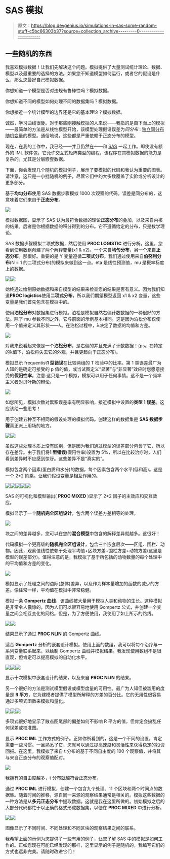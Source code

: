 # SAS 模拟

> 原文：<https://blog.devgenius.io/simulations-in-sas-some-random-stuff-c5bc66303b37?source=collection_archive---------0----------------------->

## 一些随机的东西

我喜欢模拟数据！让我们先解决这个问题。模拟提供了大量测试统计理论、数据、模型以及最重要的选择的方法。如果您不知道模型如何运行，或者它的假设是什么，那么您最好自己模拟数据。

你想知道一个模型是否对违规有鲁棒性吗？模拟数据。

你想知道不同的模型如何处理不同的数据集吗？模拟数据。

你想接近一个统计模型的边界还是它的基本理论？模拟数据。

诚然，学习曲线很陡。对于那些刚接触模拟的人来说——我指的是自下而上的模拟——最简单的方法是从线性模型开始，该模型处理假设误差为*同分布* : [独立同分布随机变量](https://en.wikipedia.org/wiki/Independent_and_identically_distributed_random_variables)的模型。通俗地说，这些都是严重依赖于正态分布的模型。

现在，在我的工作中，我已经——并且仍然在——和 [SAS](http://www.sas.com) 一起工作。即使没有额外的 IML 软件包，它允许交互式矩阵类型的编程，该程序在其模拟数据的能力是复杂的。尤其是分层嵌套数据。

下面，你会发现几个随机的模拟例子，展示了要模拟的代码和我认为重要的图表。请注意，这只是一小批随机的例子，尽管它们中的大多数覆盖了实验或分析设计的更多部分。

基于**均匀分布**使用 SAS 数据步骤模拟 1000 次观察的代码。误差是同分布的，这意味着它们来自于**正态分布**。

![](img/2e151b1a84f0d0245eb996faa0217ac8.png)

模拟数据图，显示了 SAS 认为最符合数据的理论**正态分布**的叠加，以及来自内核的结果。后者是你根据数据的积分得到的分布。它不遵循给定的分布，只是数学理论。

SAS 数据步骤模拟二项式数据，然后使用 **PROC LOGISTIC** 进行分析。这里，您看到使用数组创建了两个解释变量(x1 & x2)。一个来自**均匀分布**，另一个来自**正态分布**。那很好。重要的是 Y 变量遵循**二项式分布**。我们通过使用来自**伯努利分布**(N = 1 的二项式分布)的模拟来做到这一点。eta 是线性预测值，mu 是概率标度上的数据。

![](img/060603c77c32b6524986e9607d7f735b.png)![](img/5300811be24b4cb98646d346241571bd.png)

始终通过绘制原始数据和来自模型的结果来检查您的结果是否有意义。因为我们知道**PROC logistics**使用**二项式分布**，所以我们期望模型返回 x1 & x2 变量，这些变量是我们首先包含在模拟中的。

使用**泊松分布**对数据集进行模拟。泊松是模拟自然右偏计数数据的一种很好的方法。除了 mu 参数不同之外，它与前面的示例基本相同。这是因为泊松分布仅使用一个值来定义其形状——λ。在泊松过程中，λ决定了数据的均值和方差。

![](img/09a9fce6d62b1de97f32599bc85e4732.png)

对我来说看起来像是一个**泊松分布**，是右偏的并且充满了计数数据！(ps。在特定的λ值下，泊松将失去它的外观，并且更趋向于正态分布)。

模拟显示 frequentist**1 型错误**在比较两组的 T 检验中的比率。第 1 类误差最广为人知的是确定可接受的 p 值的值，或当试图定义“显著”与“非显著”效应时您愿意接受的**假阳性率**。注意:这只是一个模拟，模拟可以用于任何事情。这不是一个频率主义者对贝叶斯的辩论。

![](img/125bba15604ba220e8d1e1bf99334e6b.png)

如您所见，模拟次数对累积误差率有明显影响，接近模拟中设置的**类型 1 误差**。这应该给一些思考！

用于创建五种互不相同的假设处理的模拟代码。创建这样的数据集是 **SAS 数据步骤**真正派上用场的地方。

![](img/25c912c158b99baccf88ae33a2901c48.png)![](img/ad326bef4d91e972704e680ec0ec10b3.png)

虽然这些处理本质上没有区别，但是因为我们通过模型的误差部分包含了它，所以存在差异。由于我们将**1 型错误**(假阳性率)设置为 5%，所以在比较治疗时，人们看到差异时不应感到惊讶。这些差异不是“真实的”。

模拟包含两个因素(蛋白质和水分)的数据，每个因素包含两个水平(低和高)。这是一个 2*2 阶乘。让我们假设变量是相互作用的。

![](img/78d9c2f35509938406def6a069d11b8b.png)![](img/12242c3abc95e872fca93c814d69142d.png)![](img/b59893d101298aa9ae4402a83475006a.png)![](img/20e9f4c48669915e99c0abaa28f185bd.png)![](img/8c3c966c190dee3cdf3a643c4b683fb3.png)

SAS 的可视化和模型输出( **PROC MIXED** )显示了 2*2 因子的主效应和交互效应。

模拟显示了一个**随机完全区组设计**，包含两个误差方差相等的处理。

![](img/c3ed47fe06897e5b6644a4e138cc15fc.png)

块之间的差异越多，您可以在您的**混合模型**中包含的解释差异就越多。这很好！

代码模拟一个更高级的**随机完全区组设计**，包含三个嵌套层次——区组、围栏、动物。因此，观察值线性依赖于处理平均值+区块方差+围栏方差+动物方差(这里是模型的误差部分)。值得注意的是，我模拟了基于所包括的动物数量的每个处理中的平均值和方差的变化。

![](img/0c53031881232b120009e516f5c7644b.png)

模拟显示了处理之间的边际(总体)差异，以及作为样本量增加的函数的减少的方差。像往常一样，平均值在模拟中非常稳健。

模拟一条 **Gompertz 曲线**，该曲线被大量用于模拟人类和动物的生长。这种模拟是非常令人震惊的，因为人们可以很容易地使用 Gompertz 公式，并创建一个变量之间会相互变化的网格。但是，为了方便使用，我使用了如上所示的路线。

![](img/dde8871c0753007b90f7f96dc60a9dbb.png)![](img/8df6aecd0b876e73c9f3c399915053e0.png)

结果显示了通过 **PROC NLIN** 的 Gompertz 曲线。

适合 **Gompertz** 分析的嵌套设计模拟。使用上面的数组，我可以将每个治疗与一系列变量联系起来，以绘制 Gompertz 曲线并模拟结果。我发现使用数组不是很直观，但肯定可以提高模拟的自动化水平。

![](img/83aa552e37feb1e10a041f15c071f99b.png)![](img/628ef77a6d9d72260d8127f2ca419d55.png)![](img/f2010f42d24d0b15a4586aec3b5cb26f.png)

显示十次模拟中嵌套设计的结果，以及来自 **PROC NLIN** 的结果。

另一个很好的方法是测试模型假设或模型度量的可用性。最广为人知但被滥用的度量是 **R 平方**，它为建模者提供了模型所解释的方差的百分比。它的无用性很容易通过多项式函数来模拟和量化。

![](img/76171663e0fc60313cf9307e315ae787.png)![](img/a0063e09aa2f4b54321f2de4753abd60.png)![](img/92442b0d7d162a58b4bc4134c55df342.png)

多项式很好地显示了散点图尾部的偏差如何不影响 R 平方的值，但肯定会搞乱任何误差或校准图。

显示 **PROC IML** 工作方式的例子。正如你所看到的，这是一个不同的设置，肯定需要一些习惯。一旦熟悉了它，您就可以通过提高速度和灵活性来获得稳定的投资回报。在这里，我模拟了来自 t 分布的基于不同自由度的 100 个观察值，并将其与来自正态分布的观察值配对。

![](img/0d6341a5faeea6874aa96a679375dd7e.png)

我拥有的自由度越多，t 分布就越符合正态分布。

通过 **PROC IML** 进行模拟，创建一个包含九个处理、11 个区块和两个时间点的数据集。随着时间的推移，源自同一来源的观察结果通常是相关的。模拟这些数据的一种方法是从**多元正态分布**中提取数据。这就是我在这里所做的。初始模拟之后的大部分代码都忙于以正确的格式形成数据集，以便在 **PROC MIXED** 中进行分析。

![](img/bcf5ee1dd277fdae4172866bf1e29a5e.png)![](img/91951d795ef4ad2c96295394cec2e0c5.png)

图像显示了不同时间、不同处理和不同区块的观察结果之间的联系。

我希望上面的示例为您提供了一些有用的例子，让您了解 SAS 中的模拟是如何工作的。正如您现在可能已经发现的那样，这里显示的例子是随机的，我编写它们的方式也远非完美。请随时改进它们！